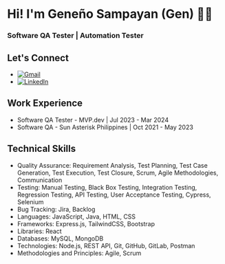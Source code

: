# Hi! I'm Geneño Sampayan (Gen) 👋🏻
### Software QA Tester | Automation Tester

## Let's Connect
- [![Gmail](https://img.shields.io/badge/Gmail-Email-red?style=flat&logo=gmail&logoColor=white)](mailto:geneno.sampayan@gmail.com)
- [![LinkedIn](https://img.shields.io/badge/LinkedIn-Profile-blue?style=flat&logo=linkedin&logoColor=white)](https://www.linkedin.com/in/gene%C3%B1o-sampayan/)

## Work Experience
- Software QA Tester - MVP.dev | Jul 2023 - Mar 2024
- Software QA - Sun Asterisk Philippines | Oct 2021 - May 2023

## Technical Skills
- Quality Assurance: Requirement Analysis, Test Planning, Test Case Generation, Test Execution,
Test Closure, Scrum, Agile Methodologies, Communication
- Testing: Manual Testing, Black Box Testing, Integration Testing, Regression Testing, API Testing,
User Acceptance Testing, Cypress, Selenium
- Bug Tracking: Jira, Backlog
- Languages: JavaScript, Java, HTML, CSS
- Frameworks: Express.js, TailwindCSS, Bootstrap
- Libraries: React
- Databases: MySQL, MongoDB
- Technologies: Node.js, REST API, Git, GitHub, GitLab, Postman
- Methodologies and Principles: Agile, Scrum
